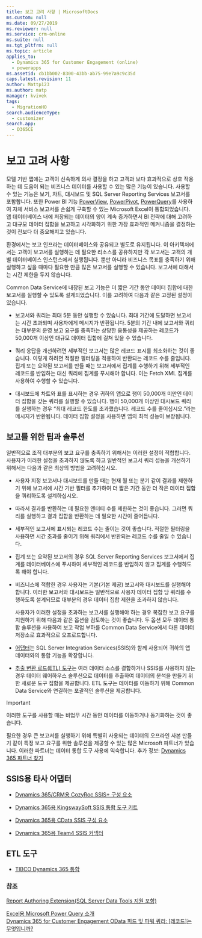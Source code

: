 ```yaml
---
title: 보고 고려 사항 | MicrosoftDocs
ms.custom: null
ms.date: 09/27/2019
ms.reviewer: null
ms.service: crm-online
ms.suite: null
ms.tgt_pltfrm: null
ms.topic: article
applies_to:
  - Dynamics 365 for Customer Engagement (online)
  - powerapps
ms.assetid: cb1bb002-8300-43bb-ab75-99e7a9c9c35d
caps.latest.revision: 11
author: Mattp123
ms.author: matp
manager: kvivek
tags:
  - MigrationHO
search.audienceType:
  - customizer
search.app:
  - D365CE
---
```

# <a name="reporting-considerations"></a>보고 고려 사항

모델 기반 앱에는 고객이 신속하게 의사 결정을 하고 고객과 보다 효과적으로 상호 작용하는 데 도움이 되는 비즈니스 데이터를 사용할 수 있는 많은 기능이 있습니다.  사용할 수 있는 기능은 보기, 차트, 대시보드 및 SQL Server Reporting Services 보고서를 포함합니다. 또한 Power BI 기능 [PowerView](https://support.office.com/article/power-view-overview-and-learning-5380e429-3ee0-4be2-97b7-64d7930020b6), [PowerPivot](https://support.office.com/article/power-pivot-overview-and-learning-f9001958-7901-4caa-ad80-028a6d2432ed), [PowerQuery](https://support.office.com/article/power-query-overview-and-learning-ed614c81-4b00-4291-bd3a-55d80767f81d)를 사용하여 자체 서비스 보고서를 손쉽게 구축할 수 있는 Microsoft Excel이 통합되었습니다. 앱 데이터베이스 내에 저장되는 데이터의 양이 계속 증가하면서 BI 전략에 대해 고려하고 대규모 데이터 집합을 보고하고 시각화하기 위한 가장 효과적인 메커니즘을 결정하는 것이 전보다 더 중요해지고 있습니다.  
  
 환경에서는 보고 인프라는 데이터베이스와 공유되고 별도로 유지됩니다. 이 아키텍처에서는 고객이 보고서를 실행하는 데 필요한 리소스를 공유하지만 각 보고서는 고객의 개별 데이터베이스 인스턴스에서 실행됩니다.  뿐만 아니라 비즈니스 목표를 충족하기 위해 실행하고 싶을 때마다 필요한 만큼 많은 보고서를 실행할 수 있습니다.  보고서에 대해서는 시간 제한을 두지 않습니다.  
  
 Common Data Service에 내장된 보고 기능은 더 짧은 기간 동안 데이터 집합에 대한 보고서를 실행할 수 있도록 설계되었습니다. 이를 고려하여 다음과 같은 고정된 설정이 있습니다.  
  
- 보고서와 쿼리는 최대 5분 동안 실행할 수 있습니다. 최대 기간에 도달하면 보고서는 시간 초과되며 사용자에게 메시지가 반환됩니다. 5분의 기간 내에 보고서와 쿼리는 대부분의 운영 보고 요구를 충족하는 상당한 융통성을 제공하는 레코드가 50,000개 이상인 대규모 데이터 집합에 걸쳐 있을 수 있습니다.  
  
- 쿼리 응답을 개선하려면 세부적인 보고서는 많은 레코드 표시를 최소화하는 것이 좋습니다. 이렇게 하려면 적절한 필터링을 적용하여 반환되는 레코드 수를 줄입니다. 집계 또는 요약된 보고서를 만들 때는 보고서에서 집계를 수행하기 위해 세부적인 레코드를 반입하는 대신 쿼리에 집계를 푸시해야 합니다.  이는 Fetch XML 집계를 사용하여 수행할 수 있습니다. <!-- More information: [Use FetchXML aggregation](../developer/use-fetchxml-aggregation.md)  -->
  
- 대시보드에 차트와 표를 표시하는 경우 귀하의 앱으로 행이 50,000개 미만인 데이터 집합을 갖는 쿼리를 실행할 수 있습니다. 행이 50,000개 이상인 대시보드 쿼리를 실행하는 경우 “최대 레코드 한도를 초과했습니다. 레코드 수를 줄이십시오.”라는 메시지가 반환됩니다.  데이터 집합 설정을 사용하면 앱의 최적 성능이 보장됩니다.  
 
  
<a name="BKMK_ReportTips"></a>   
## <a name="tips-and-solutions-for-reporting"></a>보고를 위한 팁과 솔루션  
 일반적으로 조직 대부분의 보고 요구를 충족하기 위해서는 이러한 설정이 적합합니다. 사용자가 이러한 설정을 초과하지 않도록 하고 일반적인 보고서 쿼리 성능을 개선하기 위해서는 다음과 같은 최상의 방법을 고려하십시오.  
  
- 사용자 지정 보고서나 대시보드를 만들 때는 현재 월 또는 분기 같이 결과를 제한하기 위해 보고서에 시간 기반 필터를 추가하여 더 짧은 기간 동안 더 작은 데이터 집합을 쿼리하도록 설계하십시오.  
  
- 따라서 결과를 반환하는 데 필요한 엔터티 수를 제한하는 것이 좋습니다. 그러면 쿼리를 실행하고 결과 집합을 반환하는 데 필요한 시간이 줄어듭니다.  
  
- 세부적인 보고서에 표시되는 레코드 수는 줄이는 것이 좋습니다. 적절한 필터링을 사용하면 시간 초과를 줄이기 위해 쿼리에서 반환되는 레코드 수를 줄일 수 있습니다.  
  
- 집계 또는 요약된 보고서의 경우 SQL Server Reporting Services 보고서에서 집계를 데이터베이스에 푸시하여 세부적인 레코드를 반입하지 않고 집계를 수행하도록 해야 합니다.  
  
- 비즈니스에 적합한 경우 사용자는 기본(기본 제공) 보고서와 대시보드를 실행해야 합니다. 이러한 보고서와 대시보드는 일반적으로 사용자 데이터 집합 당 쿼리를 수행하도록 설계되므로 대부분의 경우 데이터 집합 제한을 초과하지 않습니다.  
  
  사용자가 이러한 설정을 초과하는 보고서를 실행해야 하는 경우 복잡한 보고 요구를 지원하기 위해 다음과 같은 옵션을 검토하는 것이 좋습니다. 두 옵션 모두 데이터 통합 솔루션을 사용하여 보고 작업 부하를 Common Data Service에서 다른 데이터 저장소로 효과적으로 오프로드합니다.  
  
- [어댑터](reporting-considerations.md#BKMK_ThirdPartyAdapt)는 SQL Server Integration Services(SSIS)와 함께 사용되어 귀하의 앱 데이터와의 통합 기능을 확장합니다.  
  
- [추출 변환 로드(ETL) 도구](reporting-considerations.md#BKMK_ETL)는 여러 데이터 소스를 결합하거나 SSIS를 사용하지 않는 경우 데이터 웨어하우스 솔루션으로 데이터를 추출하여 데이터의 분석을 만들기 위한 새로운 도구 집합을 제공합니다. ETL 도구는 데이터를 이동하기 위해 Common Data Service와 연결하는 포괄적인 솔루션을 제공합니다.  
  
> [!IMPORTANT]
>  이러한 도구를 사용할 때는 비업무 시간 동안 데이터를 이동하거나 동기화하는 것이 좋습니다.  
  
 필요한 경우 큰 보고서를 실행하기 위해 특별히 사용되는 데이터의 오프라인 사본 만들기 같이 특정 보고 요구를 위한 솔루션을 제공할 수 있는 많은 Microsoft 파트너가 있습니다.  이러한 파트너는 데이터 통합 도구 사용에 익숙합니다. 추가 정보: [Dynamics 365 파트너 찾기](https://dynamics.microsoft.com/partners/find-a-partner/)  
  
<a name="BKMK_ThirdPartyAdapt"></a>   
## <a name="third-party-adapters-for-ssis"></a>SSIS용 타사 어댑터  
  
-   [Dynamics 365/CRM용 CozyRoc SSIS+ 구성 요소](http://www.cozyroc.com/ssis/dynamics-crm)  
  
-   [Dynamics 365용 KingswaySoft SSIS 통합 도구 키트](https://www.kingswaysoft.com/products/ssis-integration-toolkit-for-microsoft-dynamics-365)  
  
-   [Dynamics 365용 CData SSIS 구성 요소](https://www.cdata.com/ssis/components/)  
  
-   [Dynamics 365용 Team4 SSIS 커넥터](https://www.team4.de/microsoft-dynamics-365-crm/)  
  
<!--    [PragmaticWorks TaskFactory SSIS Source/Destination for Dynamics CRM](http://pragmaticworks.com/Products/Task-Factory/Features/DynamicsCRMSource.aspx)  -->
  
<a name="BKMK_ETL"></a>   
## <a name="etl-tools"></a>ETL 도구  
  
-   [TIBCO Dynamics 365 통합](https://www.tibco.com/solutions/microsoft-dynamics-365-integration)  <br />
  
<!--   [Productivity tools from Informatica](https://community.informatica.com/community/search.jspa?peopleEnabled=true&userID=&containerType=14&container=2002&spotlight=true&resultTypes=solution&q=dynamics+CRM)  -->
  
### <a name="see-also"></a>참조  
 [Report Authoring Extension(SQL Server Data Tools 지원 포함)](http://www.microsoft.com/download/details.aspx?id=45013) <br />
  
 [Excel용 Microsoft Power Query 소개](http://office.microsoft.com/en-ca/excel-help/introduction-to-microsoft-power-query-for-excel-HA104003940.aspx?CTT=5&origin=HA104003813)   <br />
 [Dynamics 365 for Customer Engagement OData 피드 및 파워 쿼리: [레코드]는 무엇입니까?](https://community.dynamics.com/crm/b/survivingcrm/archive/2014/02/16/dynamics-crm-odata-feeds-and-power-query-what-s-the-record.aspx)   <br />
 

